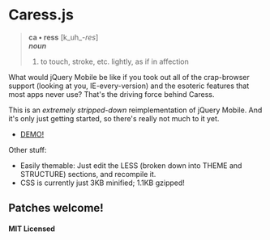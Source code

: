 # Caress.js

>**ca &bull; ress** \[k_uh_-*res*\]<br/>
>_**noun**_<br/>
>1. to touch, stroke, etc. lightly, as if in affection

What would jQuery Mobile be like if you took out all of the crap-browser support (looking at you, IE-every-version) and the esoteric features that most apps never use? That's the driving force behind Caress.

This is an _extremely stripped-down_ reimplementation of jQuery Mobile. And it's only just getting started, so there's really not much to it yet.

* [DEMO!](http://atuttle.github.com/caress.js/)

Other stuff:
* Easily themable: Just edit the LESS (broken down into THEME and STRUCTURE) sections, and recompile it.
* CSS is currently just 3KB minified; 1.1KB gzipped!

## Patches welcome!

#### MIT Licensed